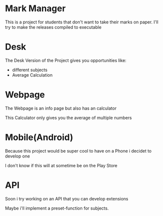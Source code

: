<h1>Mark Manager</h1>
<p>This is a project for students that don't want to take their marks on paper. I'll try to make the releases compiled to executable</p>
<h1>Desk</h1>
<p>The Desk Version of the Project gives you opportunities like:</p>
<ul>
    <li>different subjects</li>
    <li>Average Calculation</li>
</ul>
<h1>Webpage</h1>
<p>The Webpage is an info page but also has an calculator</p>
<p>This Calculator only gives you the average of multiple numbers</p>
<h1>Mobile(Android)</h1>
<p>Because this project would be super cool to have on a Phone i decidet to develop one</p>
<p>I don't know if this will at sometime be on the Play Store</p>
<h1>API</h1>
<p>Soon i try working on an API that you can develop extensions</p>
<p>Maybe i'll implement a preset-function for subjects.</p>